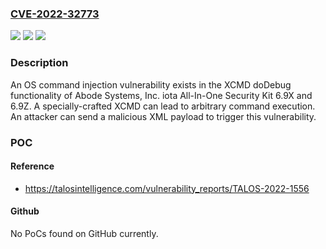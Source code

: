 ### [CVE-2022-32773](https://cve.mitre.org/cgi-bin/cvename.cgi?name=CVE-2022-32773)
![](https://img.shields.io/static/v1?label=Product&message=iota%20All-In-One%20Security%20Kit&color=blue)
![](https://img.shields.io/static/v1?label=Version&message=n%2Fa&color=blue)
![](https://img.shields.io/static/v1?label=Vulnerability&message=CWE-78%3A%20Improper%20Neutralization%20of%20Special%20Elements%20used%20in%20an%20OS%20Command%20('OS%20Command%20Injection')&color=brighgreen)

### Description

An OS command injection vulnerability exists in the XCMD doDebug functionality of Abode Systems, Inc. iota All-In-One Security Kit 6.9X and 6.9Z. A specially-crafted XCMD can lead to arbitrary command execution. An attacker can send a malicious XML payload to trigger this vulnerability.

### POC

#### Reference
- https://talosintelligence.com/vulnerability_reports/TALOS-2022-1556

#### Github
No PoCs found on GitHub currently.

